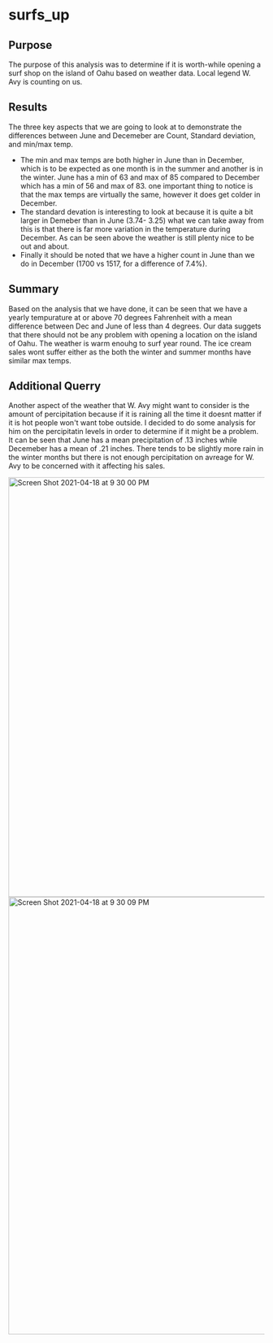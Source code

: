 # surfs_up

## Purpose
The purpose of this analysis was to determine if it is worth-while opening a surf shop on the island of Oahu based on weather data. Local legend W. Avy is counting on us. 

## Results
The three key aspects that we are going to look at to demonstrate the differences between June and Decemeber are Count, Standard deviation, and min/max temp.
- The min and max temps are both higher in June than in December, which is to be expected as one month is in the summer and another is in the winter. June has a min of 63 and max of 85 compared to December which has a min of 56 and max of 83. one important thing to notice is that the max temps are virtually the same, however it does get colder in December.
- The standard devation is interesting to look at because it is quite a bit larger in Demeber than in June (3.74- 3.25) what we can take away from this is that there is far more variation in the temperature during December. As can be seen above the weather is still plenty nice to be out and about. 
- Finally it should be noted that we have a higher count in June than we do in December (1700 vs 1517, for a difference of 7.4%).

## Summary 
Based on the analysis that we have done, it can be seen that we have a yearly tempurature at or above 70 degrees Fahrenheit with a mean difference between Dec and June of less than 4 degrees. Our data suggets that there should not be any problem with opening a location on the island of Oahu. The weather is warm enouhg to surf year round. The ice cream sales wont suffer either as the both the winter and summer months have similar max temps. 

## Additional Querry
Another aspect of the weather that W. Avy might want to consider is the amount of percipitation because if it is raining all the time it doesnt matter if it is hot people won't want tobe outside. I decided to do some analysis for him on the percipitatin levels in order to determine if it might be a problem. It can be seen that June has a mean precipitation of .13 inches while Decemeber has a mean of .21 inches. There tends to be slightly more rain in the winter months but there is not enough percipitation on avreage for W. Avy to be concerned with it affecting his sales. 

<img width="826" alt="Screen Shot 2021-04-18 at 9 30 00 PM" src="https://user-images.githubusercontent.com/75695931/115172276-eace7380-a092-11eb-982d-a61538e49c4a.png">
<img width="861" alt="Screen Shot 2021-04-18 at 9 30 09 PM" src="https://user-images.githubusercontent.com/75695931/115172269-e7d38300-a092-11eb-9a64-afad5d0d5f71.png">
